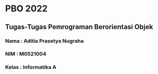 # PBO 2022
## Tugas-Tugas Pemrograman Berorientasi Objek


### Nama  : Aditia Prasetya Nugraha

### NIM   : M0521004

### Kelas : Informatika A

